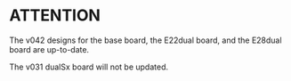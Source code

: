 # ATTENTION #

The v042 designs for the base board, the E22dual board, and the E28dual board are up-to-date.

The v031 dualSx board will not be updated.


